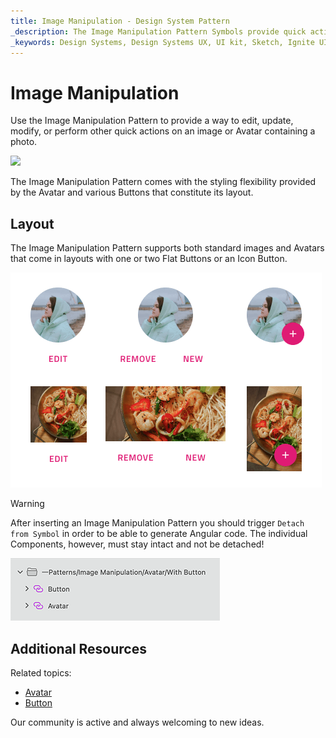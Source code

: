 ```yaml
---
title: Image Manipulation - Design System Pattern
_description: The Image Manipulation Pattern Symbols provide quick actions for an image that they affect.
_keywords: Design Systems, Design Systems UX, UI kit, Sketch, Ignite UI for Angular, Sketch to Angular, Angular, Angular Design System, Export code from Sketch, Design Kits for Angular, Sketch HTML, Sketch to HTML, Sketch UI kits
---
```


# Image Manipulation

Use the Image Manipulation Pattern to provide a way to edit, update, modify, or perform other quick actions on an image or Avatar containing a photo.

<img class="responsive-img" src="../images/image-manip_demo.png" srcset="../images/image-manip_demo@2x.png 2x" />

The Image Manipulation Pattern comes with the styling flexibility provided by the Avatar and various Buttons that constitute its layout.

## Layout

The Image Manipulation Pattern supports both standard images and Avatars that come in layouts with one or two Flat Buttons or an Icon Button.

<img class="responsive-img" src="../images/image-manip_layout.png" srcset="../images/image-manip_layout@2x.png 2x" />

> [!WARNING]
> After inserting an Image Manipulation Pattern you should trigger `Detach from Symbol` in order to be able to generate Angular code. The individual Components, however, must stay intact and not be detached!

<img class="responsive-img" src="../images/image_manipulation_detach.png" srcset="../images/image_manipulation_detach@2x.png 2x" />

## Additional Resources

Related topics:

- [Avatar](../components/avatar.md)
- [Button](../components/button.md)
  <div class="divider--half"></div>

Our community is active and always welcoming to new ideas.


